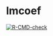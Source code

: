 # lmcoef

<!-- badges: start -->
[![R-CMD-check](https://github.com/hzhang0311/lmcoef/workflows/R-CMD-check/badge.svg)](https://github.com/hzhang0311/lmcoef/actions)
<!-- badges: end -->
